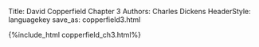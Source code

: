 Title: David Copperfield Chapter 3
Authors: Charles Dickens
HeaderStyle: languagekey
save_as: copperfield3.html

{%include_html copperfield_ch3.html%}
